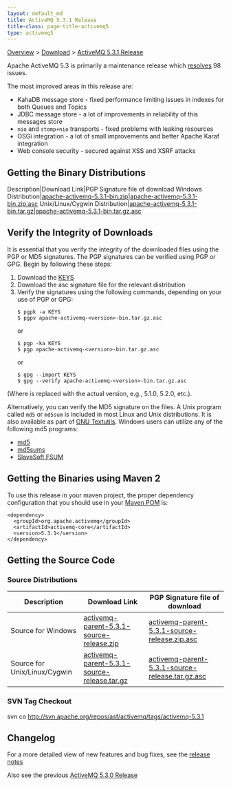 ```yaml
---
layout: default_md
title: ActiveMQ 5.3.1 Release 
title-class: page-title-activemq5
type: activemq5
---
```


[Overview](overview) > [Download](download) > [ActiveMQ 5.3.1 Release](activemq-531-release)

Apache ActiveMQ 5.3 is primarily a maintenance release which [resolves](https://issues.apache.org/activemq/secure/ReleaseNote.jspa?projectId=10520&styleName=Html&version=12183) 98 issues.

The most improved areas in this release are:

*   KahaDB message store - fixed performance limiting issues in indexes for both Queues and Topics
*   JDBC message store - a lot of improvements in reliability of this messages store
*   `nio` and `stomp+nio` transports - fixed problems with leaking resources
*   OSGi integration - a lot of small improvements and better Apache Karaf integration
*   Web console security - secured against XSS and XSRF attacks

Getting the Binary Distributions
--------------------------------

Description|Download Link|PGP Signature file of download
Windows Distribution|[apache-activemq-5.3.1-bin.zip](http://archive.apache.org/dist/activemq/apache-activemq/5.3.1/apache-activemq-5.3.1-bin.zip)|[apache-activemq-5.3.1-bin.zip.asc](http://archive.apache.org/dist/activemq/apache-activemq/5.3.1/apache-activemq-5.3.1-bin.zip.asc)
Unix/Linux/Cygwin Distribution|[apache-activemq-5.3.1-bin.tar.gz](http://archive.apache.org/dist/activemq/apache-activemq/5.3.1/apache-activemq-5.3.1-bin.tar.gz)|[apache-activemq-5.3.1-bin.tar.gz.asc](http://archive.apache.org/dist/activemq/apache-activemq/5.3.1/apache-activemq-5.3.1-bin.tar.gz.asc)

Verify the Integrity of Downloads
---------------------------------

It is essential that you verify the integrity of the downloaded files using the PGP or MD5 signatures. The PGP signatures can be verified using PGP or GPG. Begin by following these steps:

1.  Download the [KEYS](http://www.apache.org/dist/activemq/KEYS)
2.  Download the asc signature file for the relevant distribution
3.  Verify the signatures using the following commands, depending on your use of PGP or GPG:
    ```
    $ pgpk -a KEYS
    $ pgpv apache-activemq-<version>-bin.tar.gz.asc
    ```
    or
    ```
    $ pgp -ka KEYS
    $ pgp apache-activemq-<version>-bin.tar.gz.asc
    ```
    or
    ```
    $ gpg --import KEYS
    $ gpg --verify apache-activemq-<version>-bin.tar.gz.asc
    ```

(Where <version> is replaced with the actual version, e.g., 5.1.0, 5.2.0, etc.).

Alternatively, you can verify the MD5 signature on the files. A Unix program called `md5` or `md5sum` is included in most Linux and Unix distributions. It is also available as part of [GNU Textutils](http://www.gnu.org/software/textutils/textutils.html). Windows users can utilize any of the following md5 programs:

*   [md5](http://www.fourmilab.ch/md5/)
*   [md5sums](http://www.pc-tools.net/win32/md5sums/)
*   [SlavaSoft FSUM](http://www.slavasoft.com/fsum/)

Getting the Binaries using Maven 2
----------------------------------

To use this release in your maven project, the proper dependency configuration that you should use in your [Maven POM](http://maven.apache.org/guides/introduction/introduction-to-the-pom.html) is:
```
<dependency>
  <groupId>org.apache.activemq</groupId>
  <artifactId>activemq-core</artifactId>
  <version>5.3.1</version>
</dependency>
```
Getting the Source Code
-----------------------

### Source Distributions

Description|Download Link|PGP Signature file of download
---|---|---
Source for Windows|[activemq-parent-5.3.1-source-release.zip](http://archive.apache.org/dist/activemq/apache-activemq/5.3.1/activemq-parent-5.3.1-source-release.zip)|[activemq-parent-5.3.1-source-release.zip.asc](http://archive.apache.org/dist/activemq/apache-activemq/5.3.1/activemq-parent-5.3.1-source-release.zip.asc)
Source for Unix/Linux/Cygwin|[activemq-parent-5.3.1-source-release.tar.gz](http://archive.apache.org/dist/activemq/apache-activemq/5.3.1/activemq-parent-5.3.1-source-release.tar.gz)|[activemq-parent-5.3.1-source-release.tar.gz.asc](http://archive.apache.org/dist/activemq/apache-activemq/5.3.1/activemq-parent-5.3.1-source-release.tar.gz.asc)

### SVN Tag Checkout

svn co http://svn.apache.org/repos/asf/activemq/tags/activemq-5.3.1

Changelog
---------

For a more detailed view of new features and bug fixes, see the [release notes](https://issues.apache.org/activemq/secure/ReleaseNote.jspa?projectId=10520&styleName=Html&version=12183)

Also see the previous [ActiveMQ 5.3.0 Release](activemq-530-release)

